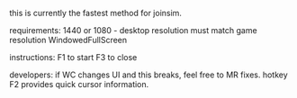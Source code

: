 this is currently the fastest method for joinsim.

requirements: 
1440 or 1080 - desktop resolution must match game resolution
WindowedFullScreen

instructions:
F1 to start
F3 to close

developers:
if WC changes UI and this breaks, feel free to MR fixes. hotkey F2 provides quick cursor information.
